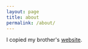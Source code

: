 ```yaml
---
layout: page
title: about
permalink: /about/
---
```


I copied my brother's [website](patrickhajali.com).
